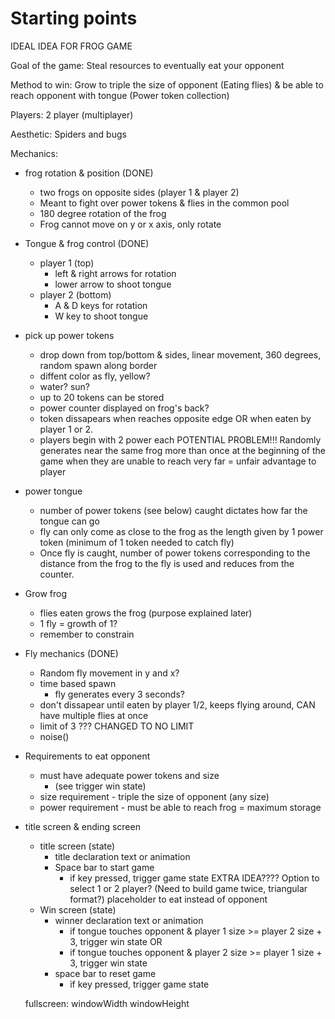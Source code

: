 # Starting points

IDEAL IDEA FOR FROG GAME

Goal of the game: Steal resources to eventually eat your opponent 

Method to win: Grow to triple the size of opponent (Eating flies) & be able to reach opponent with tongue (Power token collection)

Players: 2 player (multiplayer)

Aesthetic: Spiders and bugs

Mechanics:

- frog rotation & position (DONE)
    - two frogs on opposite sides (player 1 & player 2)
    - Meant to fight over power tokens & flies in the common pool
    - 180 degree rotation of the frog
    - Frog cannot move on y or x axis, only rotate

- Tongue & frog control (DONE)
    - player 1 (top)
        - left & right arrows for rotation 
        - lower arrow to shoot tongue
    - player 2 (bottom)
        - A & D keys for rotation
        - W key to shoot tongue

- pick up power tokens
    - drop down from top/bottom & sides, linear movement, 360 degrees, random spawn along border
    - diffent color as fly, yellow?
    - water? sun? 
    - up to 20 tokens can be stored
    - power counter displayed on frog's back?
    - token dissapears when reaches opposite edge OR when eaten by player 1 or 2.
    - players begin with 2 power each
    POTENTIAL PROBLEM!!! Randomly generates near the same frog more than once at the beginning of the game when they are unable to reach very far = unfair advantage to player

- power tongue
    - number of power tokens (see below) caught dictates how far the tongue can go
    - fly can only come as close to the frog as the length given by 1 power token (minimum of 1 token needed to catch fly)
    - Once fly is caught, number of power tokens corresponding to the distance from the frog to the fly is used and reduces from the counter.

- Grow frog
    - flies eaten grows the frog (purpose explained later)
    - 1 fly = growth of 1?
    - remember to constrain

- Fly mechanics (DONE)
    - Random fly movement in y and x?
     - time based spawn
        - fly generates every 3 seconds?
    - don't dissapear until eaten by player 1/2, keeps flying around, CAN have multiple flies at once
    - limit of 3 ??? CHANGED TO NO LIMIT
    - noise()

- Requirements to eat opponent
    - must have adequate power tokens and size 
        - (see trigger win state)
    - size requirement - triple the size of opponent (any size)
    - power requirement - must be able to reach frog = maximum storage

- title screen & ending screen
    - title screen (state)
        - title declaration text or animation
        - Space bar to start game 
            - if key pressed, trigger game state
        EXTRA IDEA???? Option to select 1 or 2 player? (Need to build game twice, triangular format?)
        placeholder to eat instead of opponent
    - Win screen (state)
        - winner declaration text or animation
            - if tongue touches opponent & player 1 size >= player 2 size + 3, trigger win state
            OR
            - if tongue touches opponent & player 2 size >= player 1 size + 3, trigger win state
        - space bar to reset game 
            - if key pressed, trigger game state
    
    fullscreen:
    windowWidth
    windowHeight
    


